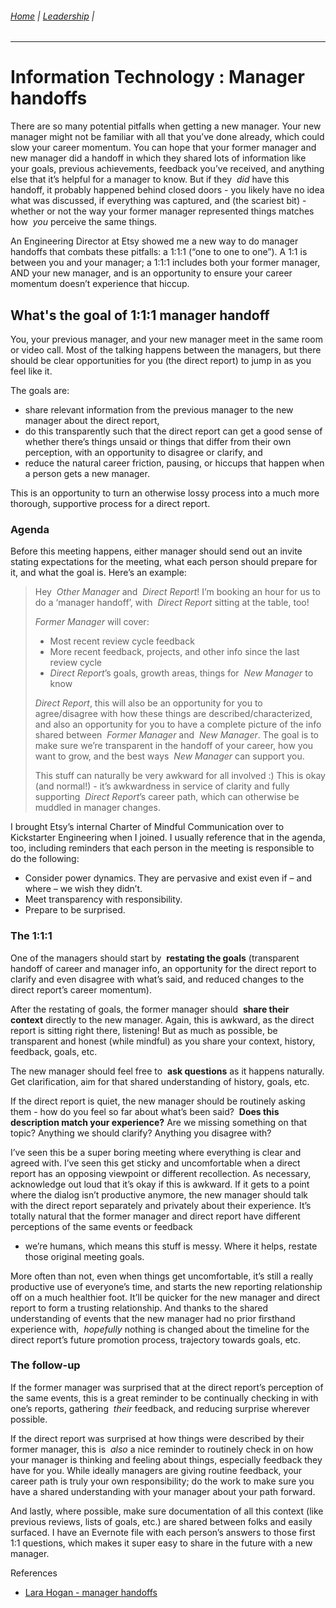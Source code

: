 ###### [Home](https://github.com/RyKaj/Documentation/blob/master/README.md) | [Leadership](https://github.com/RyKaj/Documentation/tree/master/Leadership/README.md) |
------------

# Information Technology : Manager handoffs


There are so many potential pitfalls when getting a new manager. Your
new manager might not be familiar with all that you’ve done already,
which could slow your career momentum. You can hope that your former
manager and new manager did a handoff in which they shared lots of
information like your goals, previous achievements, feedback you’ve
received, and anything else that it’s helpful for a manager to know. But
if they  *did* have this handoff, it probably happened behind closed
doors - you likely have no idea what was discussed, if everything was
captured, and (the scariest bit) - whether or not the way your former
manager represented things matches how  *you* perceive the same things.

An Engineering Director at Etsy showed me a new way to do manager
handoffs that combats these pitfalls: a 1:1:1 (“one to one to one”). A
1:1 is between you and your manager; a 1:1:1 includes both your former
manager, AND your new manager, and is an opportunity to ensure your
career momentum doesn’t experience that hiccup.

## What's the goal of 1:1:1 manager handoff

You, your previous manager, and your new manager meet in the same room
or video call. Most of the talking happens between the managers, but
there should be clear opportunities for you (the direct report) to jump
in as you feel like it.

The goals are:

  - share relevant information from the previous manager to the new
    manager about the direct report,
  - do this transparently such that the direct report can get a good
    sense of whether there’s things unsaid or things that differ from
    their own perception, with an opportunity to disagree or clarify,
    and
  - reduce the natural career friction, pausing, or hiccups that happen
    when a person gets a new manager.

This is an opportunity to turn an otherwise lossy process into a much
more thorough, supportive process for a direct report.

### Agenda

Before this meeting happens, either manager should send out an invite
stating expectations for the meeting, what each person should prepare
for it, and what the goal is. Here’s an example:

> Hey  *Other Manager* and  *Direct Report*\! I’m booking an hour for us
> to do a ‘manager handoff’, with  *Direct Report* sitting at the table,
> too\!
> 
> *Former Manager* will cover:
> 
>   - Most recent review cycle feedback
>   - More recent feedback, projects, and other info since the last
>     review cycle
>   - *Direct Report*’s goals, growth areas, things for  *New
>     Manager* to know
> 
> *Direct Report*, this will also be an opportunity for you to
> agree/disagree with how these things are described/characterized, and
> also an opportunity for you to have a complete picture of the info
> shared between  *Former Manager* and  *New Manager*. The goal is to
> make sure we’re transparent in the handoff of your career, how you
> want to grow, and the best ways  *New Manager* can support you.
> 
> This stuff can naturally be very awkward for all involved :) This is
> okay (and normal\!) - it’s awkwardness in service of clarity and fully
> supporting  *Direct Report*’s career path, which can otherwise be
> muddled in manager changes.

I brought Etsy’s internal Charter of Mindful Communication over to
Kickstarter Engineering when I joined. I usually reference that in the
agenda, too, including reminders that each person in the meeting is
responsible to do the following:

  - Consider power dynamics. They are pervasive and exist even if – and
    where – we wish they didn’t.
  - Meet transparency with responsibility.
  - Prepare to be surprised.

### The 1:1:1

One of the managers should start by  **restating the
goals** (transparent handoff of career and manager info, an opportunity
for the direct report to clarify and even disagree with what’s said, and
reduced changes to the direct report’s career momentum).

After the restating of goals, the former manager should  **share their
context** directly to the new manager. Again, this is awkward, as the
direct report is sitting right there, listening\! But as much as
possible, be transparent and honest (while mindful) as you share your
context, history, feedback, goals, etc.

The new manager should feel free to  **ask questions** as it happens
naturally. Get clarification, aim for that shared understanding of
history, goals, etc.

If the direct report is quiet, the new manager should be routinely
asking them - how do you feel so far about what’s been said?  **Does
this description match your experience?** Are we missing something on
that topic? Anything we should clarify? Anything you disagree with?

I’ve seen this be a super boring meeting where everything is clear and
agreed with. I’ve seen this get sticky and uncomfortable when a direct
report has an opposing viewpoint or different recollection. As
necessary, acknowledge out loud that it’s okay if this is awkward. If it
gets to a point where the dialog isn’t productive anymore, the new
manager should talk with the direct report separately and privately
about their experience. It’s totally natural that the former manager and
direct report have different perceptions of the same events or feedback
- we’re humans, which means this stuff is messy. Where it helps, restate
those original meeting goals.

More often than not, even when things get uncomfortable, it’s still a
really productive use of everyone’s time, and starts the new reporting
relationship off on a much healthier foot. It’ll be quicker for the new
manager and direct report to form a trusting relationship. And thanks to
the shared understanding of events that the new manager had no prior
firsthand experience with,  *hopefully* nothing is changed about the
timeline for the direct report’s future promotion process, trajectory
towards goals, etc.

### The follow-up

If the former manager was surprised that at the direct report’s
perception of the same events, this is a great reminder to be
continually checking in with one’s reports, gathering  *their* feedback,
and reducing surprise wherever possible.

If the direct report was surprised at how things were described by their
former manager, this is  *also* a nice reminder to routinely check in on
how your manager is thinking and feeling about things, especially
feedback they have for you. While ideally managers are giving routine
feedback, your career path is truly your own responsibility; do the work
to make sure you have a shared understanding with your manager about
your path forward.

And lastly, where possible, make sure documentation of all this context
(like previous reviews, lists of goals, etc.) are shared between folks
and easily surfaced. I have an Evernote file with each person’s answers
to those first 1:1 questions, which makes it super easy to share in the
future with a new manager.

References

  - [Lara Hogan - manager handoffs](https://larahogan.me/blog/manager-handoffs/)

